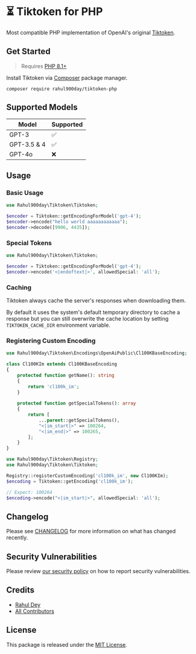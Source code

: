 # ⏳ Tiktoken for PHP

Most compatible PHP implementation of OpenAI's original [Tiktoken](https://github.com/openai/tiktoken).

## Get Started

> Requires [PHP 8.1+](https://php.net/releases/)

Install Tiktoken via [Composer](https://getcomposer.org/) package manager.

```shell
composer require rahul900day/tiktoken-php
```

## Supported Models

| Model       |Supported|
|-------------|---------|
| GPT-3       |:white_check_mark:|
| GPT-3.5 & 4 | :white_check_mark: |
| GPT-4o | :x: |

## Usage

### Basic Usage

```php
use Rahul900day\Tiktoken\Tiktoken;

$encoder = Tiktoken::getEncodingForModel('gpt-4');
$encoder->encode("hello world aaaaaaaaaaaa");
$encoder->decode([9906, 4435]);
```

### Special Tokens

```php
use Rahul900day\Tiktoken\Tiktoken;

$encoder = Tiktoken::getEncodingForModel('gpt-4');
$encoder->encode('<|endoftext|>', allowedSpecial: 'all');
```

### Caching

Tiktoken always cache the server's responses when downloading them.

By default it uses the system's default temporary directory to cache a response but you
can still overwrite the cache location by setting `TIKTOKEN_CACHE_DIR` environment variable.

### Registering Custom Encoding

```php
use Rahul900day\Tiktoken\Encodings\OpenAiPublic\Cl100KBaseEncoding;

class Cl100KIm extends Cl100KBaseEncoding 
{
    protected function getName(): string
    {
        return 'cl100k_im';
    }
    
    protected function getSpecialTokens(): array
    {
        return [
            ...parent::getSpecialTokens(),
            "<|im_start|>" => 100264,
            "<|im_end|>" => 100265,
        ];
    }
}

use Rahul900day\Tiktoken\Registry;
use Rahul900day\Tiktoken\Tiktoken;

Registry::registerCustomEncoding('cl100k_im', new Cl100KIm);
$encoding = Tiktoken::getEncoding('cl100k_im');

// Expect: 100264
$encoding->encode("<|im_start|>", allowedSpecial: 'all');

```

## Changelog

Please see [CHANGELOG](CHANGELOG.md) for more information on what has changed recently.

## Security Vulnerabilities

Please review [our security policy](../../security/policy) on how to report security vulnerabilities.

## Credits

- [Rahul Dey](https://github.com/RahulDey12)
- [All Contributors](https://github.com/RahulDey12/tiktoken-php/graphs/contributors)

## License

This package is released under the [MIT License](https://github.com/RahulDey12/tiktoken-php/blob/main/LICENSE.md).
